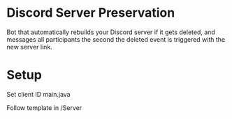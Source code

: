# Discord Server Preservation
Bot that automatically rebuilds your Discord server if it gets deleted, and messages all participants the second the deleted event is triggered with the new server link.


# Setup

Set client ID main.java

Follow template in /Server
